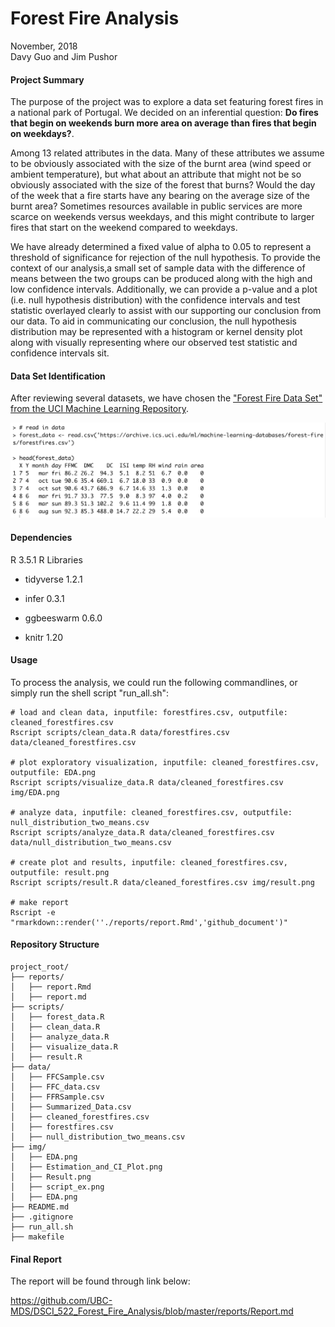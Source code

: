 # Forest Fire Analysis

November, 2018                               
Davy Guo and Jim Pushor    
    
#### Project Summary

The purpose of the project was to explore a data set featuring forest fires in a national park of Portugal. We decided on an inferential question: **Do fires that begin on weekends burn more area on average than fires that begin on weekdays?**. 

Among 13 related attributes in the data. Many of these attributes we assume to be obviously associated with the size of the burnt area (wind speed or ambient temperature), but what about an attribute that might not be so obviously associated with the size of the forest that burns? Would the day of the week that a fire starts have any bearing on the average size of the burnt area? Sometimes resources available in public services are more scarce on weekends versus weekdays, and this might contribute to larger fires that start on the weekend compared to weekdays.

We have already determined a fixed value of alpha to 0.05 to represent a threshold of significance for rejection of the null hypothesis. To provide the context of our analysis,a small set of sample data with the difference of means between the two groups can be produced along with the high and low confidence intervals. Additionally, we can provide a p-value and a plot (i.e. null hypothesis distribution) with the confidence intervals and test statistic overlayed clearly to assist with our supporting our conclusion from our data. To aid in communicating our conclusion, the null hypothesis distribution may be represented with a histogram or kernel density plot along with visually representing where our observed test statistic and confidence intervals sit.

#### Data Set Identification
After reviewing several datasets, we have chosen the ["Forest Fire Data Set" from the UCI Machine Learning Repository](https://archive.ics.uci.edu/ml/datasets/Forest+Fires).


![](img/script_ex.png)

#### Dependencies
R 3.5.1
R Libraries

* tidyverse 1.2.1

* infer 0.3.1

* ggbeeswarm 0.6.0

* knitr 1.20

#### Usage

To process the analysis, we could run the following commandlines, or simply run the shell script "run_all.sh":

```
# load and clean data, inputfile: forestfires.csv, outputfile: cleaned_forestfires.csv 
Rscript scripts/clean_data.R data/forestfires.csv data/cleaned_forestfires.csv
    
# plot exploratory visualization, inputfile: cleaned_forestfires.csv, outputfile: EDA.png 
Rscript scripts/visualize_data.R data/cleaned_forestfires.csv img/EDA.png

# analyze data, inputfile: cleaned_forestfires.csv, outputfile: null_distribution_two_means.csv
Rscript scripts/analyze_data.R data/cleaned_forestfires.csv data/null_distribution_two_means.csv

# create plot and results, inputfile: cleaned_forestfires.csv, outputfile: result.png 
Rscript scripts/result.R data/cleaned_forestfires.csv img/result.png

# make report
Rscript -e "rmarkdown::render(''./reports/report.Rmd','github_document')"
```

#### Repository Structure

```
project_root/
├── reports/
│   ├── report.Rmd
│   ├── report.md 
├── scripts/
│   ├── forest_data.R
│   ├── clean_data.R
│   ├── analyze_data.R
│   ├── visualize_data.R
│   ├── result.R
├── data/
│   ├── FFCSample.csv
│   ├── FFC_data.csv
│   ├── FFRSample.csv
│   ├── Summarized_Data.csv
│   ├── cleaned_forestfires.csv
│   ├── forestfires.csv
│   ├── null_distribution_two_means.csv
├── img/
│   ├── EDA.png
│   ├── Estimation_and_CI_Plot.png
│   ├── Result.png
│   ├── script_ex.png
│   ├── EDA.png
├── README.md
├── .gitignore
├── run_all.sh
├── makefile
```

#### Final Report

The report will be found through link below:

https://github.com/UBC-MDS/DSCI_522_Forest_Fire_Analysis/blob/master/reports/Report.md

 

